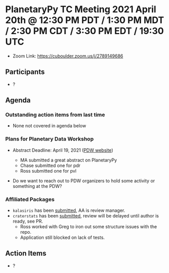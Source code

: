 # PlanetaryPy TC Meeting 2021 April 20th @ 12:30 PM PDT / 1:30 PM MDT / 2:30 PM CDT / 3:30 PM EDT / 19:30 UTC

* Zoom Link: https://cuboulder.zoom.us/j/2789149686

## Participants

* ?

## Agenda

### Outstanding action items from last time

* None not covered in agenda below


### Plans for Planetary Data Workshop

* Abstract Deadline: April 19, 2021 ([PDW website](https://www.hou.usra.edu/meetings/planetdata2021/))
  * MA submitted a great abstract on PlanetaryPy
  * Chase submitted one for pdr
  * Ross submitted one for pvl

* Do we want to reach out to PDW organizers to hold some activity or something at the PDW?


### Affiliated Packages
* `kalasiris` has been [submitted](https://github.com/planetarypy/TC/pull/49), AA is review manager.
* `craterstats` has been [submitted](https://github.com/planetarypy/planetarypy.github.io/pull/5),
  review will be delayed until author is ready, see PR.
  * Ross worked with Greg to iron out some structure issues with the repo.
  * Application still blocked on lack of tests.
  
  
## Action Items

* ?
